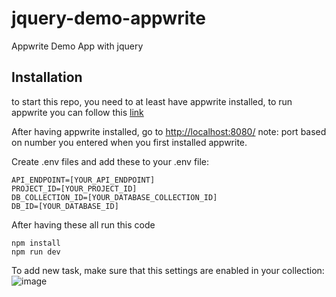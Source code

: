 # jquery-demo-appwrite
 Appwrite Demo App with jquery

## Installation
to start this repo, you need to at least have appwrite installed, to run appwrite you can follow this [link](https://appwrite.io/docs/installation)

After having appwrite installed, go to [http://localhost:8080/](http://localhost:8080/)
note: port based on number you entered when you first installed appwrite.

Create .env files and add these to your .env file:
```
API_ENDPOINT=[YOUR_API_ENDPOINT]
PROJECT_ID=[YOUR_PROJECT_ID]
DB_COLLECTION_ID=[YOUR_DATABASE_COLLECTION_ID]
DB_ID=[YOUR_DATABASE_ID]
```

After having these all run this code
```
npm install 
npm run dev
```

To add new task, make sure that this settings are enabled in your collection:
![image](https://user-images.githubusercontent.com/38250310/196172621-bd0f23f0-d8e8-48f7-aa91-a03ef4fb0979.png)